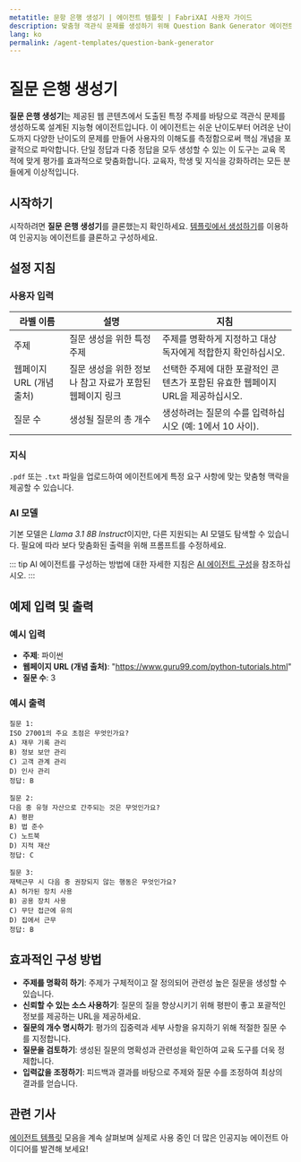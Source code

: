 ```yaml
---
metatitle: 문항 은행 생성기 | 에이전트 템플릿 | FabriXAI 사용자 가이드
description: 맞춤형 객관식 문제를 생성하기 위해 Question Bank Generator 에이전트를 구성하고 사용하는 방법에 대한 사용자 가이드입니다.
lang: ko
permalink: /agent-templates/question-bank-generator
---
```


# 질문 은행 생성기

**질문 은행 생성기**는 제공된 웹 콘텐츠에서 도출된 특정 주제를 바탕으로 객관식 문제를 생성하도록 설계된 지능형 에이전트입니다. 이 에이전트는 쉬운 난이도부터 어려운 난이도까지 다양한 난이도의 문제를 만들어 사용자의 이해도를 측정함으로써 핵심 개념을 포괄적으로 파악합니다. 단일 정답과 다중 정답을 모두 생성할 수 있는 이 도구는 교육 목적에 맞게 평가를 효과적으로 맞춤화합니다. 교육자, 학생 및 지식을 강화하려는 모든 분들에게 이상적입니다.

## 시작하기

시작하려면 **질문 은행 생성기**를 클론했는지 확인하세요. [템플릿에서 생성하기](/en-us/create-from-templates/)를 이용하여 인공지능 에이전트를 클론하고 구성하세요.

## 설정 지침

### 사용자 입력

| 라벨 이름               | 설명                                                                                                 | 지침                                                                                       |
| ------------------------ | ---------------------------------------------------------------------------------------------------- | ------------------------------------------------------------------------------------------- |
| 주제                     | 질문 생성을 위한 특정 주제                                                                             | 주제를 명확하게 지정하고 대상 독자에게 적합한지 확인하십시오.                                    |
| 웹페이지 URL (개념 출처) | 질문 생성을 위한 정보나 참고 자료가 포함된 웹페이지 링크                                              | 선택한 주제에 대한 포괄적인 콘텐츠가 포함된 유효한 웹페이지 URL을 제공하십시오.                   |
| 질문 수                  | 생성될 질문의 총 개수                                                                                  | 생성하려는 질문의 수를 입력하십시오 (예: 1에서 10 사이).                                       |

### 지식

`.pdf` 또는 `.txt` 파일을 업로드하여 에이전트에게 특정 요구 사항에 맞는 맞춤형 맥락을 제공할 수 있습니다.

### AI 모델

기본 모델은 *Llama 3.1 8B Instruct*이지만, 다른 지원되는 AI 모델도 탐색할 수 있습니다. 필요에 따라 보다 맞춤화된 출력을 위해 프롬프트를 수정하세요.

::: tip
AI 에이전트를 구성하는 방법에 대한 자세한 지침은 [AI 에이전트 구성](/en-us/configure-ai-agent/)을 참조하십시오.
:::

## 예제 입력 및 출력

### 예시 입력

- **주제**: 파이썬
- **웹페이지 URL (개념 출처)**: "https://www.guru99.com/python-tutorials.html"
- **질문 수**: 3

### 예시 출력

```
질문 1:
ISO 27001의 주요 초점은 무엇인가요?
A) 재무 기록 관리
B) 정보 보안 관리
C) 고객 관계 관리
D) 인사 관리
정답: B

질문 2:
다음 중 유형 자산으로 간주되는 것은 무엇인가요?
A) 평판
B) 법 준수
C) 노트북
D) 지적 재산
정답: C

질문 3:
재택근무 시 다음 중 권장되지 않는 행동은 무엇인가요?
A) 허가된 장치 사용
B) 공용 장치 사용
C) 무단 접근에 유의
D) 집에서 근무
정답: B
```

## 효과적인 구성 방법

- **주제를 명확히 하기**: 주제가 구체적이고 잘 정의되어 관련성 높은 질문을 생성할 수 있습니다.
- **신뢰할 수 있는 소스 사용하기**: 질문의 질을 향상시키기 위해 평판이 좋고 포괄적인 정보를 제공하는 URL을 제공하세요.
- **질문의 개수 명시하기**: 평가의 집중력과 세부 사항을 유지하기 위해 적절한 질문 수를 지정합니다.
- **질문을 검토하기**: 생성된 질문의 명확성과 관련성을 확인하여 교육 도구를 더욱 정제합니다.
- **입력값을 조정하기**: 피드백과 결과를 바탕으로 주제와 질문 수를 조정하여 최상의 결과를 얻습니다.

## 관련 기사
[에이전트 템플릿](/en-us/agent-templates/) 모음을 계속 살펴보며 실제로 사용 중인 더 많은 인공지능 에이전트 아이디어를 발견해 보세요!